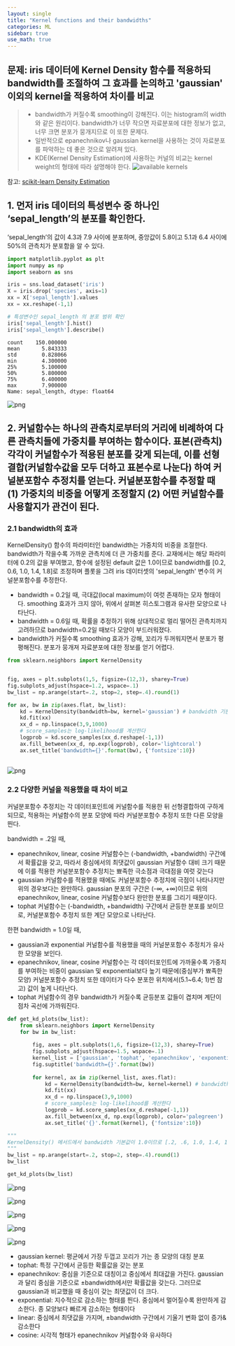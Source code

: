 ```yaml
---
layout: single
title: "Kernel functions and their bandwidths"
categories: ML
sidebar: true
use_math: true
---
```

## 문제: iris 데이터에 Kernel Density 함수를 적용하되 bandwidth를 조절하여 그 효과를 논의하고 'gaussian' 이외의 kernel을 적용하여 차이를 비교

> - bandwidth가 커질수록 smoothing이 강해진다. 이는 histogram의 width와 같은 원리이다. bandwidth가 너무 작으면 자료분포에 대한 정보가 없고, 너무 크면 분포가 뭉개지므로 이 또한 문제다.
> - 일반적으로 epanechnikov나 gaussian kernel을 사용하는 것이 자료분포를 파악하는 데 좋은 것으로 알려져 있다.
> - KDE(Kernel Density Estimation)에 사용하는 커널의 비교는 kernel weight의 형태에 따라 설명해야 한다.
![available kernels](https://scikit-learn.org/stable/_images/sphx_glr_plot_kde_1d_002.png)

참고: [scikit-learn Density Estimation](https://scikit-learn.org/stable/modules/density.html)

## 1. 먼저 iris 데이터의 특성변수 중 하나인 ‘sepal_length’의 분포를 확인한다. 
‘sepal_length’의 값이 4.3과 7.9 사이에 분포하며, 중앙값이 5.8이고 5.1과 6.4 사이에 50%의 관측치가 분포함을 알 수 있다.


```python
import matplotlib.pyplot as plt
import numpy as np
import seaborn as sns

iris = sns.load_dataset('iris')
X = iris.drop('species', axis=1)
xx = X['sepal_length'].values
xx = xx.reshape(-1,1)

# 특성변수인 sepal_length 의 분포 범위 확인 
iris['sepal_length'].hist()
iris['sepal_length'].describe()
```




    count    150.000000
    mean       5.843333
    std        0.828066
    min        4.300000
    25%        5.100000
    50%        5.800000
    75%        6.400000
    max        7.900000
    Name: sepal_length, dtype: float64




    
![png](/images/m1/a4_2/output_2_1.png)
    


## 2. 커널함수는 하나의 관측치로부터의 거리에 비례하여 다른 관측치들에 가중치를 부여하는 함수이다. 표본(관측치) 각각이 커널함수가 적용된 분포를 갖게 되는데, 이를 선형결합(커널함수값을 모두 더하고 표본수로 나눈다) 하여 커널분포함수 추정치를 얻는다. 커널분포함수를 추정할 때 (1) 가중치의 비중을 어떻게 조정할지 (2) 어떤 커널함수를 사용할지가 관건이 된다.

### 2.1 bandwidth의 효과
KernelDensity() 함수의 파라미터인 bandwidth는 가중치의 비중을 조절한다. bandwidth가 작을수록 가까운 관측치에 더 큰 가중치를 준다. 교재에서는 해당 파라미터에 0.2의 값을 부여했고, 함수에 설정된 default 값은 1.0이므로 bandwidth를 [0.2, 0.6, 1.0, 1.4, 1.8]로 조정하며 플롯을 그려 iris 데이터셋의 'sepal_length' 변수의 커널분포함수를 추정한다. 
-	bandwidth = 0.2일 때, 극대값(local maximum)이 여럿 존재하는 모자 형태이다. smoothing 효과가 크지 않아, 위에서 살펴본 히스토그램과 유사한 모양으로 나타난다.
-	bandwidth = 0.6일 때, 확률을 추정하기 위해 상대적으로 멀리 떨어진 관측치까지 고려하므로 bandwidth=0.2일 때보다 모양이 부드러워졌다.
-	bandwidth가 커질수록 smoothing 효과가 강해, 꼬리가 두꺼워지면서 분포가 평평해진다. 분포가 뭉개져 자료분포에 대한 정보를 얻기 어렵다. 



```python
from sklearn.neighbors import KernelDensity


fig, axes = plt.subplots(1,5, figsize=(12,3), sharey=True)
fig.subplots_adjust(hspace=1.2, wspace=.1)
bw_list = np.arange(start=.2, stop=2, step=.4).round(1)

for ax, bw in zip(axes.flat, bw_list):
    kd = KernelDensity(bandwidth=bw, kernel='gaussian') # bandwidth 기본값은 1.0
    kd.fit(xx)
    xx_d = np.linspace(3,9,1000)
    # score_samples는 log-likelihood를 계산한다
    logprob = kd.score_samples(xx_d.reshape(-1,1))
    ax.fill_between(xx_d, np.exp(logprob), color='lightcoral')
    ax.set_title('bandwidth={}'.format(bw), {'fontsize':10})
    
```


    
![png](/images/m1/a4_2/output_4_0.png)
    


### 2.2 다양한 커널을 적용했을 때 차이 비교

커널분포함수 추정치는 각 데이터포인트에 커널함수를 적용한 뒤 선형결합하여 구하게 되므로, 적용하는 커널함수의 분포 모양에 따라 커널분포함수 추정치 또한 다른 모양을 띈다. 

bandwidth = .2일 때,

- epanechnikov, linear, cosine 커널함수는 (-bandwidth, +bandwidth) 구간에서 확률값을 갖고, 따라서 중심에서의 최댓값이 gaussian 커널함수 대비 크기 때문에 이를 적용한 커널분포함수 추정치는 뾰족한 극소점과 극대점을 여럿 갖는다
- gaussian 커널함수를 적용했을 때에도 커널분포함수 추정치에 극점이 나타나지만 위의 경우보다는 완만하다. gaussian 분포의 구간은 (-∞, +∞)이므로 위의 epanechnikov, linear, cosine  커널함수보다 완만한 분포를 그리기 때문이다. 
- tophat 커널함수는 (-bandwidth, +bandwidth) 구간에서 균등한 분포를 보이므로, 커널분포함수 추정치 또한 계단 모양으로 나타난다.


한편 bandwidth = 1.0일 때,
-	gaussian과 exponential 커널함수를 적용했을 때의 커널분포함수 추정치가 유사한 모양을 보인다.
-	epanechnikov, linear, cosine 커널함수는 각 데이터포인트에 가까울수록 가중치를 부여하는 비중이 gaussian 및  exponential보다 높기 때문에(중심부가 뾰족한 모양) 커널분포함수 추정치 또한 데이터가 다수 분포한 위치에서(5.1~6.4; 1\)번 참고\) 값이 높게 나타난다. 
-	tophat 커널함수의 경우 bandwidth가 커질수록 균등분포 값들이 겹치며 계단이 점차 곡선에 가까워진다.



```python
def get_kd_plots(bw_list):
    from sklearn.neighbors import KernelDensity
    for bw in bw_list:
    
        fig, axes = plt.subplots(1,6, figsize=(12,3), sharey=True)
        fig.subplots_adjust(hspace=1.5, wspace=.1)
        kernel_list = ['gaussian', 'tophat', 'epanechnikov', 'exponential', 'linear', 'cosine']
        fig.suptitle('bandwidth={}'.format(bw))
        
        for kernel, ax in zip(kernel_list, axes.flat):
            kd = KernelDensity(bandwidth=bw, kernel=kernel) # bandwidth 기본값은 1.0
            kd.fit(xx)
            xx_d = np.linspace(3,9,1000)
            # score_samples는 log-likelihood를 계산한다
            logprob = kd.score_samples(xx_d.reshape(-1,1))
            ax.fill_between(xx_d, np.exp(logprob), color='palegreen')
            ax.set_title('{}'.format(kernel), {'fontsize':10})

```


```python
"""
KernelDensity() 메서드에서 bandwidth 기본값이 1.0이므로 [.2, .6, 1.0, 1.4, 1.8]로 리스트를 만든다
"""
bw_list = np.arange(start=.2, stop=2, step=.4).round(1)
bw_list

get_kd_plots(bw_list)
```


    
![png](/images/m1/a4_2/output_7_0.png)
    



    
![png](/images/m1/a4_2/output_7_1.png)
    



    
![png](/images/m1/a4_2/output_7_2.png)
    



    
![png](/images/m1/a4_2/output_7_3.png)
    



    
![png](/images/m1/a4_2/output_7_4.png)
    


- gaussian kernel: 평균에서 가장 두껍고 꼬리가 가는 종 모양의 대칭 분포
- tophat: 특정 구간에서 균등한 확률값을 갖는 분포
- epanechnikov: 중심을 기준으로 대칭이고 중심에서 최대값을 가진다. gaussian과 달리 중심을 기준으로 ±bandwidth에서만 확률값을 갖는다. 그러므로 gaussian과 비교했을 때 중심이 갖는 최댓값이 더 크다. 
- exponential: 지수적으로 감소하는 형태를 띈다. 중심에서 멀어질수록 완만하게 감소한다. 종 모양보다 빠르게 감소하는 형태이다
- linear: 중심에서 최댓값을 가지며, ±bandwidth 구간에서 기울기 변화 없이 증가&감소한다
- cosine: 시각적 형태가 epanechnikov 커널함수와 유사하다


